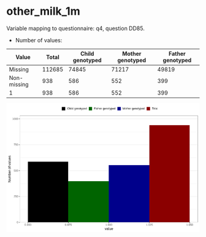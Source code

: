 # other_milk_1m
Variable mapping to questionnaire: q4, question DD85.
- Number of values:

| Value | Total | Child genotyped | Mother genotyped | Father genotyped |
| ----- | ----- | --------------- | ---------------- | ---------------- |
| Missing | 112685 | 74845 | 71217 | 49819 |
| Non-missing | 938 | 586 | 552 | 399 |
| 1 | 938 | 586 | 552 | 399 |



![](other_milk_1m_n.png)



